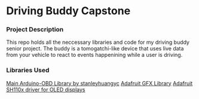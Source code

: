 # Driving Buddy Capstone

### Project Description
This repo holds all the neccessary libraries and code for my driving buddy senior project. The buddy is a tomogatchi-like device that
uses live data from your vehicle to react to events happenining while a user is driving.

### Libraries Used
[Main Arduino-OBD Library by stanleyhuangyc](https://github.com/stanleyhuangyc/ArduinoOBD)
[Adafruit GFX Library](https://learn.adafruit.com/adafruit-gfx-graphics-library/overview)
[Adafruit SH110x driver for OLED displays](https://github.com/adafruit/Adafruit_SH110x)
